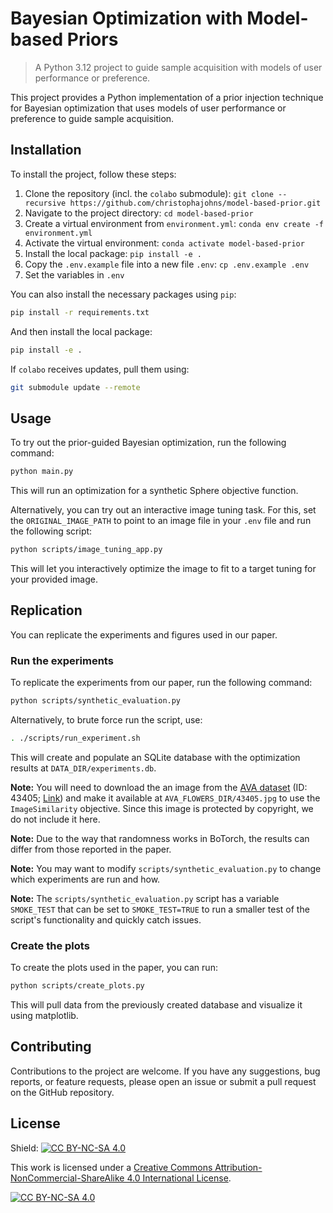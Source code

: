# Bayesian Optimization with Model-based Priors

> A Python 3.12 project to guide sample acquisition with models of user performance or preference.

This project provides a Python implementation of a prior injection technique for Bayesian optimization that uses models of user performance or preference to guide sample acquisition.

## Installation

To install the project, follow these steps:

1. Clone the repository (incl. the `colabo` submodule): `git clone --recursive https://github.com/christophajohns/model-based-prior.git`
2. Navigate to the project directory: `cd model-based-prior`
3. Create a virtual environment from `environment.yml`: `conda env create -f environment.yml`
4. Activate the virtual environment: `conda activate model-based-prior`
5. Install the local package: `pip install -e .`
6. Copy the `.env.example` file into a new file `.env`: `cp .env.example .env`
7. Set the variables in `.env`

You can also install the necessary packages using `pip`:

```bash
pip install -r requirements.txt
```

And then install the local package:

```bash
pip install -e .
```

If `colabo` receives updates, pull them using:

```bash
git submodule update --remote
```

## Usage

To try out the prior-guided Bayesian optimization, run the following command:

```bash
python main.py
```

This will run an optimization for a synthetic Sphere objective function.

Alternatively, you can try out an interactive image tuning task. For this, set the `ORIGINAL_IMAGE_PATH` to point to an image file in your `.env` file and run the following script:

```bash
python scripts/image_tuning_app.py
```

This will let you interactively optimize the image to fit to a target tuning for your provided image.

## Replication

You can replicate the experiments and figures used in our paper.

### Run the experiments

To replicate the experiments from our paper, run the following command:

```bash
python scripts/synthetic_evaluation.py
```

Alternatively, to brute force run the script, use:

```bash
. ./scripts/run_experiment.sh
```

This will create and populate an SQLite database with the optimization results at `DATA_DIR/experiments.db`.

**Note:** You will need to download the an image from the [AVA dataset](https://www.kaggle.com/datasets/nicolacarrassi/ava-aesthetic-visual-assessment) (ID: 43405; [Link](http://www.dpchallenge.com/image.php?IMAGE_ID=43405)) and make it available at `AVA_FLOWERS_DIR/43405.jpg` to use the `ImageSimilarity` objective. Since this image is protected by copyright, we do not include it here.

**Note:** Due to the way that randomness works in BoTorch, the results can differ from those reported in the paper.

**Note:** You may want to modify `scripts/synthetic_evaluation.py` to change which experiments are run and how.

**Note:** The `scripts/synthetic_evaluation.py` script has a variable `SMOKE_TEST` that can be set to `SMOKE_TEST=TRUE` to run a smaller test of the script's functionality and quickly catch issues.

### Create the plots

To create the plots used in the paper, you can run:

```bash
python scripts/create_plots.py
```

This will pull data from the previously created database and visualize it using matplotlib.

## Contributing

Contributions to the project are welcome. If you have any suggestions, bug reports, or feature requests, please open an issue or submit a pull request on the GitHub repository.

## License

Shield: [![CC BY-NC-SA 4.0][cc-by-nc-sa-shield]][cc-by-nc-sa]

This work is licensed under a
[Creative Commons Attribution-NonCommercial-ShareAlike 4.0 International License][cc-by-nc-sa].

[![CC BY-NC-SA 4.0][cc-by-nc-sa-image]][cc-by-nc-sa]

[cc-by-nc-sa]: http://creativecommons.org/licenses/by-nc-sa/4.0/
[cc-by-nc-sa-image]: https://licensebuttons.net/l/by-nc-sa/4.0/88x31.png
[cc-by-nc-sa-shield]: https://img.shields.io/badge/License-CC%20BY--NC--SA%204.0-lightgrey.svg
